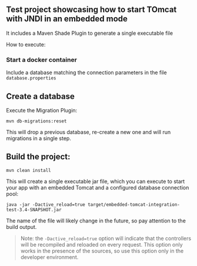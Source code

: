## Test project showcasing how to start TOmcat with JNDI in an embedded mode  

It includes a Maven Shade Plugin to generate a single executable file

How to execute:
### Start a docker  container 

Include a database matching the connection parameters in the file `database.properties`

## Create a database 

Execute the Migration Plugin:

```
mvn db-migrations:reset
```

This will drop a previous database, re-create a new one and will run migrations in a single step.

## Build the project:

```
mvn clean install
```
This will create a single executable jar file, which you can execute to start your app with an embedded Tomcat and a configured 
database connection pool: 
```
java -jar -Dactive_reload=true target/embedded-tomcat-integration-test-3.4-SNAPSHOT.jar
```

The name of the file will likely change in the future, so  pay attention to the build output. 

> Note: the `-Dactive_reload=true` option will indicate that the controllers will be recompiled 
> and reloaded on every request. This option only works in the presence of the sources, so
> use this option only in the developer environment. 




